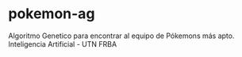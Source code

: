 # pokemon-ag
Algoritmo Genetico para encontrar al equipo de Pókemons más apto. Inteligencia Artificial - UTN FRBA
